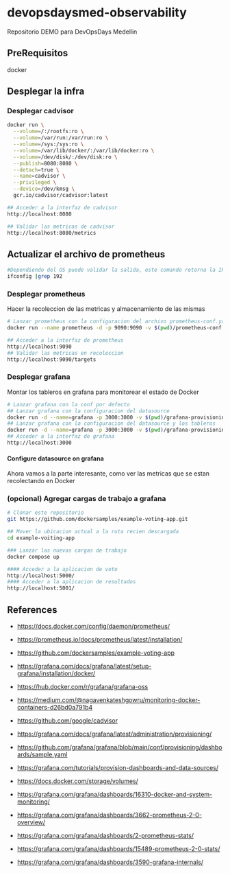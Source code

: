 # devopsdaysmed-observability
Repositorio DEMO para DevOpsDays Medellin

## PreRequisitos
docker

## Desplegar la infra

### Desplegar cadvisor
```bash
docker run \
  --volume=/:/rootfs:ro \
  --volume=/var/run:/var/run:ro \
  --volume=/sys:/sys:ro \
  --volume=/var/lib/docker/:/var/lib/docker:ro \
  --volume=/dev/disk/:/dev/disk:ro \
  --publish=8080:8080 \
  --detach=true \
  --name=cadvisor \
  --privileged \
  --device=/dev/kmsg \
  gcr.io/cadvisor/cadvisor:latest

## Acceder a la interfaz de cadvisor
http://localhost:8080

## Validar las metricas de cadvisor
http://localhost:8080/metrics

```
## Actualizar el archivo de prometheus
```bash
#Dependiendo del OS puede validar la salida, este comando retorna la IP suponiendo que estas trabajando sobre una subnet 192.X.X.X si es distinta debes modificar segun la necesidad
ifconfig |grep 192
```

### Desplegar prometheus
Hacer la recoleccion de las metricas y almacenamiento de las mismas
```bash
# Lanzar prometheus con la configuracion del archivo prometheus-conf.yaml
docker run --name prometheus -d -p 9090:9090 -v $(pwd)/prometheus-conf.yaml:/etc/prometheus/prometheus.yml prom/prometheus 

## Acceder a la interfaz de prometheus
http://localhost:9090
## Validar las metricas en recoleccion
http://localhost:9090/targets

```


### Desplegar grafana
Montar los tableros en grafana para monitorear el estado de Docker
```bash
# Lanzar grafana con la conf por defecto
## Lanzar grafana con la configuracion del datasource
docker run -d --name=grafana -p 3000:3000 -v $(pwd)/grafana-provisioning/datasources:/etc/grafana/provisioning/datasources grafana/grafana
## Lanzar grafana con la configuracion del datasource y los tableros
docker run -d --name=grafana -p 3000:3000 -v $(pwd)/grafana-provisioning/datasources:/etc/grafana/provisioning/datasources -v $(pwd)/grafana-provisioning/dashboards:/etc/grafana/provisioning/dashboards grafana/grafana
## Acceder a la interfaz de grafana
http://localhost:3000
```


#### Configure datasource on grafana
Ahora vamos a la parte interesante, como ver las metricas que se estan recolectando en Docker

### (opcional) Agregar cargas de trabajo a grafana
```bash
# Clonar este repositorio
git https://github.com/dockersamples/example-voting-app.git

## Mover la ubicacion actual a la ruta recien descargada
cd example-voiting-app

### Lanzar las nuevas cargas de trabajo
docker compose up

#### Acceder a la aplicacion de voto
http://localhost:5000/
#### Acceder a la aplicacion de resultados
http://localhost:5001/
```


## References
- https://docs.docker.com/config/daemon/prometheus/
- https://prometheus.io/docs/prometheus/latest/installation/
- https://github.com/dockersamples/example-voting-app
- https://grafana.com/docs/grafana/latest/setup-grafana/installation/docker/
- https://hub.docker.com/r/grafana/grafana-oss
- https://medium.com/@nagavenkateshgowru/monitoring-docker-containers-d26bd0a791b4
- https://github.com/google/cadvisor
- https://grafana.com/docs/grafana/latest/administration/provisioning/
- https://github.com/grafana/grafana/blob/main/conf/provisioning/dashboards/sample.yaml
- https://grafana.com/tutorials/provision-dashboards-and-data-sources/
- https://docs.docker.com/storage/volumes/


- https://grafana.com/grafana/dashboards/16310-docker-and-system-monitoring/
- https://grafana.com/grafana/dashboards/3662-prometheus-2-0-overview/
- https://grafana.com/grafana/dashboards/2-prometheus-stats/


- https://grafana.com/grafana/dashboards/15489-prometheus-2-0-stats/
- https://grafana.com/grafana/dashboards/3590-grafana-internals/
